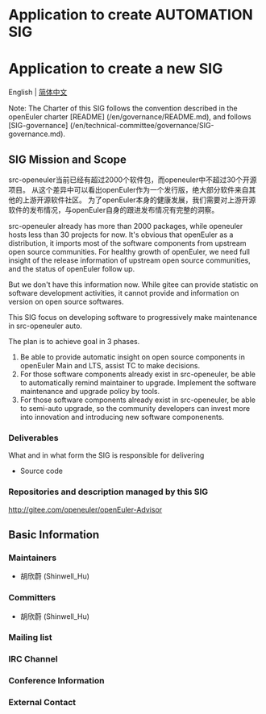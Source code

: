 
# Application to create AUTOMATION SIG

# Application to create a new SIG
English | [简体中文](./sig-automation_cn.md)


Note: The Charter of this SIG follows the convention described in the openEuler charter [README] (/en/governance/README.md), and follows [SIG-governance] (/en/technical-committee/governance/SIG-governance.md).

## SIG Mission and Scope

src-openeuler当前已经有超过2000个软件包，而openeuler中不超过30个开源项目。
从这个差异中可以看出openEuler作为一个发行版，绝大部分软件来自其他的上游开源软件社区。
为了openEuler本身的健康发展，我们需要对上游开源软件的发布情况，与openEuler自身的跟进发布情况有完整的洞察。

src-openeuler already has more than 2000 packages, while openeuler hosts less than 30 projects for now.
It's obvious that openEuler as a distribution, it imports most of the software components from upstream open source communities.
For healthy growth of openEuler, we need full insight of the release information of upstream open source communities, and the status of openEuler follow up.

But we don't have this information now.
While gitee can provide statistic on software development activities, it cannot provide and information on version on open source softwares.

This SIG focus on developing software to progressively make maintenance in src-openeuler auto.

The plan is to achieve goal in 3 phases.

1. Be able to provide automatic insight on open source components in openEuler Main and LTS, assist TC to make decisions.
2. For those software components already exist in src-openeuler, be able to automatically remind maintainer to upgrade. Implement the software maintenance and upgrade policy by tools.
3. For those software components already exist in src-openeuler, be able to semi-auto upgrade, so the community developers can invest more into innovation and introducing new software componenents.


### Deliverables

What and in what form the SIG is responsible for delivering
 
- Source code

### Repositories and description managed by this SIG

http://gitee.com/openeuler/openEuler-Advisor


## Basic Information

### Maintainers
- 胡欣蔚 (Shinwell_Hu)

### Committers
- 胡欣蔚 (Shinwell_Hu)

### Mailing list

### IRC Channel

### Conference Information

### External Contact